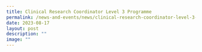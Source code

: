 ```yaml
---
title: Clinical Research Coordinator Level 3 Programme
permalink: /news-and-events/news/clinical-research-coordinator-level-3-programme/
date: 2023-08-17
layout: post
description: ""
image: ""
---
```

